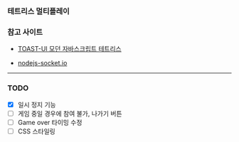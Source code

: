 ### 테트리스 멀티플레이

### 참고 사이트

- [TOAST-UI 모던 자바스크립트 테트리스](https://ui.toast.com/weekly-pick/ko_20191216)

- [nodejs-socket.io](https://poiemaweb.com/nodejs-socketio)

---

### TODO

- [X] 일시 정지 기능
- [ ] 게임 중일 경우에 참여 불가, 나가기 버튼
- [ ] Game over 타이밍 수정
- [ ] CSS 스타일링
